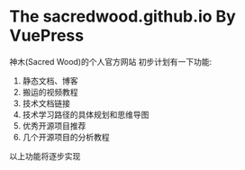 # The sacredwood.github.io By VuePress

神木(Sacred Wood)的个人官方网站
初步计划有一下功能:

1. 静态文档、博客
2. 搬运的视频教程
3. 技术文档链接
4. 技术学习路径的具体规划和思维导图
5. 优秀开源项目推荐
6. 几个开源项目的分析教程

以上功能将逐步实现

